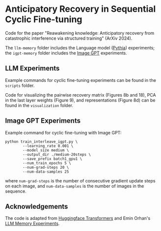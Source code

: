 #  Anticipatory Recovery in Sequential Cyclic Fine-tuning

Code for the paper "Reawakening knowledge: Anticipatory recovery from catastrophic interference via structured training" (ArXiv 2024).

The `llm-memory` folder includes the Language model ([Pythia](https://github.com/EleutherAI/pythia)) experiments; the `igpt-memory` folder includes the [Image GPT](https://github.com/openai/image-gpt) experiments.

## LLM Experiments

Example commands for cyclic fine-tuning experiments can be found in the `scripts` folder.

Code for visualizing the pairwise recovery matrix (Figures 8b and 18), PCA in the last layer weights (Figure 9), and representations (Figure 8d) can be found in the `visualization` folder.

## Image GPT Experiments

Example command for cyclic fine-tuning with Image GPT:
```
python train_interleave_igpt.py \
        --learning_rate 0.001 \
        --model_size medium \
        --output_dir ./medium-20steps \
        --save_prefix batch1_gpu1 \
        --num_train_epochs 5 \
        --num-grad-steps 20 \
        --num-data-samples 25
```

where ```num-grad-steps``` is the number of consecutive gradient update steps on each image, and ```num-data-samples``` is the number of images in the sequence.

## Acknowledgements

The code is adapted from [Huggingface Transformers](https://github.com/huggingface/transformers.git) and Emin Orhan's [LLM Memory Experiments](https://github.com/eminorhan/llm-memory.git).
